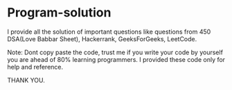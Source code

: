 # Program-solution

I provide all the solution of important questions like questions from 450 DSA(Love Babbar Sheet), Hackerrank, GeeksForGeeks, LeetCode.

Note: Dont copy paste the code, trust me if you write your code by yourself you are ahead of 80% learning programmers.
      I provided these code only for help and reference.

THANK YOU.
      
